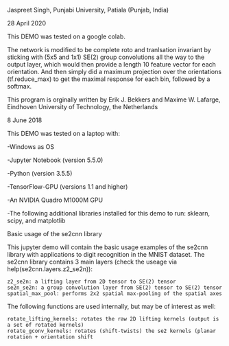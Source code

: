 

Jaspreet Singh, Punjabi University, Patiala (Punjab, India)

28 April 2020

This DEMO was tested on a google colab.

The network is modified to be complete roto and tranlsation invariant by sticking with (5x5 and 1x1) SE(2) group convolutions all the way to the output layer, which would then provide a length 10 feature vector for each orientation. And then simply did a maximum projection over the orientations (tf.reduce_max) to get the maximal response for each bin, followed by a softmax.

This program is orginally written by Erik J. Bekkers and Maxime W. Lafarge, Eindhoven University of Technology, the Netherlands

8 June 2018

This DEMO was tested on a laptop with:

-Windows as OS

-Jupyter Notebook (version 5.5.0)

-Python (version 3.5.5)

-TensorFlow-GPU (versions 1.1 and higher)

-An NVIDIA Quadro M1000M GPU

-The following additional libraries installed for this demo to run: sklearn, scipy, and matplotlib

Basic usage of the se2cnn library

This jupyter demo will contain the basic usage examples of the se2cnn library with applications to digit recognition in the MNIST dataset. The se2cnn library contains 3 main layers (check the useage via help(se2cnn.layers.z2_se2n)):

    z2_se2n: a lifting layer from 2D tensor to SE(2) tensor
    se2n_se2n: a group convolution layer from SE(2) tensor to SE(2) tensor
    spatial_max_pool: performs 2x2 spatial max-pooling of the spatial axes

The following functions are used internally, but may be of interest as well:

    rotate_lifting_kernels: rotates the raw 2D lifting kernels (output is a set of rotated kernels)
    rotate_gconv_kernels: rotates (shift-twists) the se2 kernels (planar rotation + orientation shift

